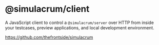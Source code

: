 # @simulacrum/client

A JavaScript client to control a `@simulacrum/server` over HTTP from
inside your testcases, preview applications, and local development
environment.

https://github.com/thefrontside/simulacrum

